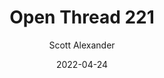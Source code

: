---
layout: podcast
title: "Open Thread 221"
author: Scott Alexander
description: https://astralcodexten.substack.com/p/open-thread-221
date: 2022-04-24
length: 291171
duration: 73
guid: open-thread-221
---